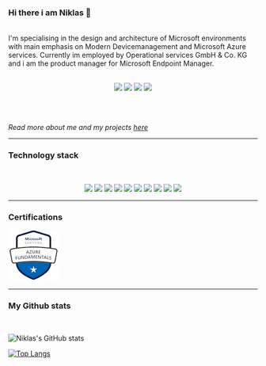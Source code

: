 ### Hi there i am Niklas 👋
<br>
I'm specialising in the design and architecture of Microsoft environments with main emphasis on Modern Devicemanagement and Microsoft Azure services.
Currently im employed by Operational services GmbH & Co. KG and i am the product manager for Microsoft Endpoint Manager.
<br><br>
<p align="center">
<img src="https://komarev.com/ghpvc/?username=niklasrast&label=Profile+Views"/>
<img src="https://badges.pufler.dev/years/niklasrast"/>
<img src="https://badges.pufler.dev/repos/niklasrast"/>
<img src="https://badges.pufler.dev/commits/monthly/niklasrast"/>
</p>
<br><br>

*Read more about me and my projects [here](https://niklasrast.github.io/)*
<hr>

### Technology stack
<br>
<p align="center">
<img src="https://img.shields.io/badge/-PowerShell-blue"/>
<img src="https://img.shields.io/badge/-Azure-blue"/>
<img src="https://img.shields.io/badge/-MS Graph-blue"/>
<img src="https://img.shields.io/badge/-Intune-blue"/>
<img src="https://img.shields.io/badge/-Config Manager-blue"/>
<img src="https://img.shields.io/badge/-Windows-blue"/>
<img src="https://img.shields.io/badge/-Azure Virtual Desktop-blue"/>
<img src="https://img.shields.io/badge/-VSCode-blue"/>
<img src="https://img.shields.io/badge/-Github-blue"/>
<img src="https://img.shields.io/badge/-TeamViewer-blue"/>
</p>
<hr>

### Certifications
<img src="microsoft-certified-azure-fundamentals.png"/>

<hr>

### My Github stats
<br>
<p align="center">
  
![Niklas's GitHub stats](https://github-readme-stats.vercel.app/api?username=niklasrast&show_icons=true&theme=react&hide=stars,prs,contribs)
  
[![Top Langs](https://github-readme-stats.vercel.app/api/top-langs/?username=niklasrast&layout=compact&theme=react)](https://github.com/niklasrast/github-readme-stats)
</p>
